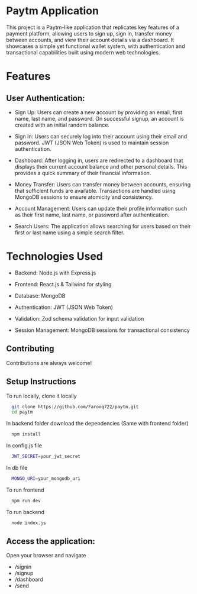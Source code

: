 
# Paytm Application

This project is a Paytm-like application that replicates key features of a payment platform, allowing users to sign up, sign in, transfer money between accounts, and view their account details via a dashboard. It showcases a simple yet functional wallet system, with authentication and transactional capabilities built using modern web technologies.

# Features

## User Authentication:

- Sign Up: Users can create a new account by providing an email, first name, last name, and password. On successful signup, an account is created with an initial random balance.

- Sign In: Users can securely log into their account using their email and password. JWT (JSON Web Token) is used to maintain session authentication.

- Dashboard: After logging in, users are redirected to a dashboard that displays their current account balance and other personal details. This provides a quick summary of their financial information.

- Money Transfer: Users can transfer money between accounts, ensuring that sufficient funds are available. Transactions are handled using MongoDB sessions to ensure atomicity and consistency.

- Account Management: Users can update their profile information such as their first name, last name, or password after authentication.

- Search Users: The application allows searching for users based on their first or last name using a simple search filter.

# Technologies Used
- Backend: Node.js with Express.js

- Frontend: React.js & Tailwind for styling

- Database: MongoDB

- Authentication: JWT (JSON Web Token)

- Validation: Zod schema validation for input validation

- Session Management: MongoDB sessions for transactional consistency



## Contributing

Contributions are always welcome!



## Setup Instructions
To run locally, clone it locally
```bash
  git clone https://github.com/Farooq722/paytm.git
  cd paytm
```
In backend folder download the dependencies (Same with frontend folder)
```bash
  npm install
```
In config.js file 
```bash
  JWT_SECRET=your_jwt_secret
```
In db file
```bash
  MONGO_URI=your_mongodb_uri
```
To run frontend 
```bash
  npm run dev
```
To run backend
```bash
  node index.js
```
## Access the application: 
Open your browser and navigate 
- /signin
- /signup
- /dashboard
- /send


